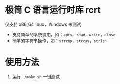 # 极简 C 语言运行时库 rcrt
仅支持 x86_64 linux，Windows 未测试
+ 支持简单的系统调用，如：`open`，`read`，`write`，`close`
+ 简单的字符串操作，如：`strcmp`，`strcpy`，`strlen`

# 使用方法
1. 运行 `./make.sh` 一键测试